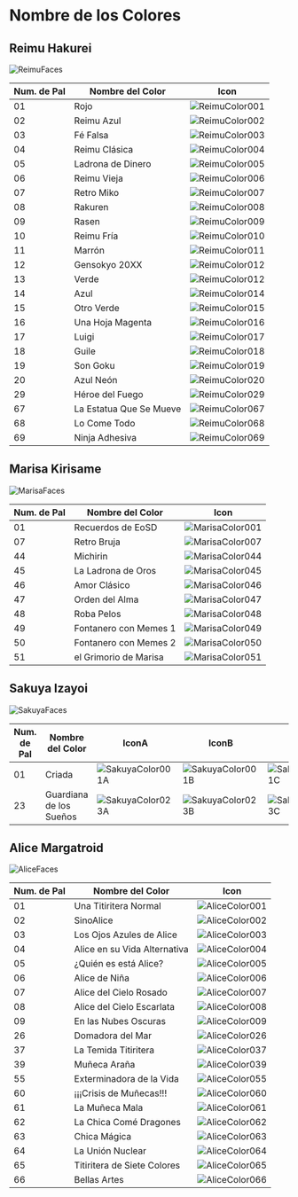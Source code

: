 # Nombre de los Colores

## Reimu Hakurei
![ReimuFaces](https://github.com/IkuTronHD/Touhou-Kagehakuchuumu---Shadow-Daydream/blob/main/img/Select/pl00_ct01.png)

| Num. de Pal | Nombre del Color | Icon |
|----------|---------------|-----------|
| 01 | Rojo | ![ReimuColor001](https://github.com/IkuTronHD/Touhou-Kagehakuchuumu---Shadow-Daydream/blob/main/Reimu/Colors/ES/001.png) |
| 02 | Reimu Azul | ![ReimuColor002](https://github.com/IkuTronHD/Touhou-Kagehakuchuumu---Shadow-Daydream/blob/main/Reimu/Colors/ES/002.png) |
| 03 | Fé Falsa | ![ReimuColor003](https://github.com/IkuTronHD/Touhou-Kagehakuchuumu---Shadow-Daydream/blob/main/Reimu/Colors/ES/003.png) |
| 04 | Reimu Clásica | ![ReimuColor004](https://github.com/IkuTronHD/Touhou-Kagehakuchuumu---Shadow-Daydream/blob/main/Reimu/Colors/ES/004.png) |
| 05 | Ladrona de Dinero | ![ReimuColor005](https://github.com/IkuTronHD/Touhou-Kagehakuchuumu---Shadow-Daydream/blob/main/Reimu/Colors/ES/005.png) |
| 06 | Reimu Vieja | ![ReimuColor006](https://github.com/IkuTronHD/Touhou-Kagehakuchuumu---Shadow-Daydream/blob/main/Reimu/Colors/ES/006.png) |
| 07 | Retro Miko | ![ReimuColor007](https://github.com/IkuTronHD/Touhou-Kagehakuchuumu---Shadow-Daydream/blob/main/Reimu/Colors/ES/007.png) |
| 08 | Rakuren | ![ReimuColor008](https://github.com/IkuTronHD/Touhou-Kagehakuchuumu---Shadow-Daydream/blob/main/Reimu/Colors/ES/008.png) |
| 09 | Rasen | ![ReimuColor009](https://github.com/IkuTronHD/Touhou-Kagehakuchuumu---Shadow-Daydream/blob/main/Reimu/Colors/ES/009.png) |
| 10 | Reimu Fría | ![ReimuColor010](https://github.com/IkuTronHD/Touhou-Kagehakuchuumu---Shadow-Daydream/blob/main/Reimu/Colors/ES/010.png) |
| 11 | Marrón | ![ReimuColor011](https://github.com/IkuTronHD/Touhou-Kagehakuchuumu---Shadow-Daydream/blob/main/Reimu/Colors/ES/011.png) |
| 12 | Gensokyo 20XX | ![ReimuColor012](https://github.com/IkuTronHD/Touhou-Kagehakuchuumu---Shadow-Daydream/blob/main/Reimu/Colors/ES/012.png) |
| 13 | Verde | ![ReimuColor012](https://github.com/IkuTronHD/Touhou-Kagehakuchuumu---Shadow-Daydream/blob/main/Reimu/Colors/ES/013.png) |
| 14 | Azul | ![ReimuColor014](https://github.com/IkuTronHD/Touhou-Kagehakuchuumu---Shadow-Daydream/blob/main/Reimu/Colors/JA/014.png) |
| 15 | Otro Verde | ![ReimuColor015](https://github.com/IkuTronHD/Touhou-Kagehakuchuumu---Shadow-Daydream/blob/main/Reimu/Colors/JA/015.png) |
| 16 | Una Hoja Magenta | ![ReimuColor016](https://github.com/IkuTronHD/Touhou-Kagehakuchuumu---Shadow-Daydream/blob/main/Reimu/Colors/JA/016.png) |
| 17 | Luigi | ![ReimuColor017](https://github.com/IkuTronHD/Touhou-Kagehakuchuumu---Shadow-Daydream/blob/main/Reimu/Colors/JA/017.png) |
| 18 | Guile | ![ReimuColor018](https://github.com/IkuTronHD/Touhou-Kagehakuchuumu---Shadow-Daydream/blob/main/Reimu/Colors/JA/018.png) |
| 19 | Son Goku | ![ReimuColor019](https://github.com/IkuTronHD/Touhou-Kagehakuchuumu---Shadow-Daydream/blob/main/Reimu/Colors/JA/019.png) |
| 20 | Azul Neón | ![ReimuColor020](https://github.com/IkuTronHD/Touhou-Kagehakuchuumu---Shadow-Daydream/blob/main/Reimu/Colors/JA/020.png) |
| 29 | Héroe del Fuego | ![ReimuColor029](https://github.com/IkuTronHD/Touhou-Kagehakuchuumu---Shadow-Daydream/blob/main/Reimu/Colors/ES/029.png) |
| 67 | La Estatua Que Se Mueve | ![ReimuColor067](https://github.com/IkuTronHD/Touhou-Kagehakuchuumu---Shadow-Daydream/blob/main/Reimu/Colors/ES/067.png) |
| 68 | Lo Come Todo | ![ReimuColor068](https://github.com/IkuTronHD/Touhou-Kagehakuchuumu---Shadow-Daydream/blob/main/Reimu/Colors/ES/068.png) |
| 69 | Ninja Adhesiva | ![ReimuColor069](https://github.com/IkuTronHD/Touhou-Kagehakuchuumu---Shadow-Daydream/blob/main/Reimu/Colors/ES/069.png) |

## Marisa Kirisame
![MarisaFaces](https://github.com/IkuTronHD/Touhou-Kagehakuchuumu---Shadow-Daydream/blob/main/img/Select/pl01_ct01.png)

| Num. de Pal | Nombre del Color | Icon |
|----------|---------------|-----------|
| 01 | Recuerdos de EoSD | ![MarisaColor001](https://github.com/IkuTronHD/Touhou-Kagehakuchuumu---Shadow-Daydream/blob/main/Marisa/Colors/ES/001.png) |
| 07 | Retro Bruja | ![MarisaColor007](https://github.com/IkuTronHD/Touhou-Kagehakuchuumu---Shadow-Daydream/blob/main/Marisa/Colors/ES/007.png) |
| 44 | Michirin | ![MarisaColor044](https://github.com/IkuTronHD/Touhou-Kagehakuchuumu---Shadow-Daydream/blob/main/Marisa/Colors/ES/044.png) |
| 45 | La Ladrona de Oros | ![MarisaColor045](https://github.com/IkuTronHD/Touhou-Kagehakuchuumu---Shadow-Daydream/blob/main/Marisa/Colors/ES/045.png) |
| 46 | Amor Clásico | ![MarisaColor046](https://github.com/IkuTronHD/Touhou-Kagehakuchuumu---Shadow-Daydream/blob/main/Marisa/Colors/ES/046.png) |
| 47 | Orden del Alma | ![MarisaColor047](https://github.com/IkuTronHD/Touhou-Kagehakuchuumu---Shadow-Daydream/blob/main/Marisa/Colors/ES/047.png) |
| 48 | Roba Pelos | ![MarisaColor048](https://github.com/IkuTronHD/Touhou-Kagehakuchuumu---Shadow-Daydream/blob/main/Marisa/Colors/ES/048.png) |
| 49 | Fontanero con Memes 1 | ![MarisaColor049](https://github.com/IkuTronHD/Touhou-Kagehakuchuumu---Shadow-Daydream/blob/main/Marisa/Colors/ES/049.png) |
| 50 | Fontanero con Memes 2 | ![MarisaColor050](https://github.com/IkuTronHD/Touhou-Kagehakuchuumu---Shadow-Daydream/blob/main/Marisa/Colors/ES/050.png) |
| 51 | el Grimorio de Marisa | ![MarisaColor051](https://github.com/IkuTronHD/Touhou-Kagehakuchuumu---Shadow-Daydream/blob/main/Marisa/Colors/ES/051.png) |

## Sakuya Izayoi
![SakuyaFaces](https://github.com/IkuTronHD/Touhou-Kagehakuchuumu---Shadow-Daydream/blob/main/img/Select/pl02a_ct01.png)

| Num. de Pal | Nombre del Color | IconA | IconB | IconC |
|----------|---------------|-----------|-----------|-----------|
| 01 | Criada | ![SakuyaColor001A](https://github.com/IkuTronHD/Touhou-Kagehakuchuumu---Shadow-Daydream/blob/main/Sakuya/Colors/ES/001A.png) | ![SakuyaColor001B](https://github.com/IkuTronHD/Touhou-Kagehakuchuumu---Shadow-Daydream/blob/main/Sakuya/Colors/ES/001B.png) | ![SakuyaColor001C](https://github.com/IkuTronHD/Touhou-Kagehakuchuumu---Shadow-Daydream/blob/main/Sakuya/Colors/ES/001C.png) |
| 23 | Guardiana de los Sueños | ![SakuyaColor023A](https://github.com/IkuTronHD/Touhou-Kagehakuchuumu---Shadow-Daydream/blob/main/Sakuya/Colors/ES/023A.png) | ![SakuyaColor023B](https://github.com/IkuTronHD/Touhou-Kagehakuchuumu---Shadow-Daydream/blob/main/Sakuya/Colors/ES/023B.png) | ![SakuyaColor023C](https://github.com/IkuTronHD/Touhou-Kagehakuchuumu---Shadow-Daydream/blob/main/Sakuya/Colors/ES/023C.png) |

## Alice Margatroid
![AliceFaces](https://github.com/IkuTronHD/Touhou-Kagehakuchuumu---Shadow-Daydream/blob/main/img/Select/pl03_ct01.png)

| Num. de Pal | Nombre del Color | Icon |
|----------|---------------|-----------|
| 01 | Una Titiritera Normal | ![AliceColor001](https://github.com/IkuTronHD/Touhou-Kagehakuchuumu---Shadow-Daydream/blob/main/Alice/Colors/ES/001.png) |
| 02 | SinoAlice | ![AliceColor002](https://github.com/IkuTronHD/Touhou-Kagehakuchuumu---Shadow-Daydream/blob/main/Alice/Colors/ES/002.png) |
| 03 | Los Ojos Azules de Alice | ![AliceColor003](https://github.com/IkuTronHD/Touhou-Kagehakuchuumu---Shadow-Daydream/blob/main/Alice/Colors/ES/003.png) |
| 04 | Alice en su Vida Alternativa | ![AliceColor004](https://github.com/IkuTronHD/Touhou-Kagehakuchuumu---Shadow-Daydream/blob/main/Alice/Colors/ES/004.png) |
| 05 | ¿Quién es está Alice? | ![AliceColor005](https://github.com/IkuTronHD/Touhou-Kagehakuchuumu---Shadow-Daydream/blob/main/Alice/Colors/ES/005.png) |
| 06 | Alice de Niña | ![AliceColor006](https://github.com/IkuTronHD/Touhou-Kagehakuchuumu---Shadow-Daydream/blob/main/Alice/Colors/ES/006.png) |
| 07 | Alice del Cielo Rosado | ![AliceColor007](https://github.com/IkuTronHD/Touhou-Kagehakuchuumu---Shadow-Daydream/blob/main/Alice/Colors/ES/007.png) |
| 08 | Alice del Cielo Escarlata | ![AliceColor008](https://github.com/IkuTronHD/Touhou-Kagehakuchuumu---Shadow-Daydream/blob/main/Alice/Colors/ES/008.png) |
| 09 | En las Nubes Oscuras | ![AliceColor009](https://github.com/IkuTronHD/Touhou-Kagehakuchuumu---Shadow-Daydream/blob/main/Alice/Colors/ES/009.png) |
| 26 | Domadora del Mar | ![AliceColor026](https://github.com/IkuTronHD/Touhou-Kagehakuchuumu---Shadow-Daydream/blob/main/Alice/Colors/ES/026.png) |
| 37 | La Temida Titiritera | ![AliceColor037](https://github.com/IkuTronHD/Touhou-Kagehakuchuumu---Shadow-Daydream/blob/main/Alice/Colors/ES/037.png) |
| 39 | Muñeca Araña | ![AliceColor039](https://github.com/IkuTronHD/Touhou-Kagehakuchuumu---Shadow-Daydream/blob/main/Alice/Colors/ES/039.png) |
| 55 | Exterminadora de la Vida | ![AliceColor055](https://github.com/IkuTronHD/Touhou-Kagehakuchuumu---Shadow-Daydream/blob/main/Alice/Colors/ES/055.png) |
| 60 | ¡¡¡Crisis de Muñecas!!! | ![AliceColor060](https://github.com/IkuTronHD/Touhou-Kagehakuchuumu---Shadow-Daydream/blob/main/Alice/Colors/ES/060.png) |
| 61 | La Muñeca Mala | ![AliceColor061](https://github.com/IkuTronHD/Touhou-Kagehakuchuumu---Shadow-Daydream/blob/main/Alice/Colors/ES/061.png) |
| 62 | La Chica Comé Dragones | ![AliceColor062](https://github.com/IkuTronHD/Touhou-Kagehakuchuumu---Shadow-Daydream/blob/main/Alice/Colors/ES/062.png) |
| 63 | Chica Mágica | ![AliceColor063](https://github.com/IkuTronHD/Touhou-Kagehakuchuumu---Shadow-Daydream/blob/main/Alice/Colors/ES/063.png) |
| 64 | La Unión Nuclear | ![AliceColor064](https://github.com/IkuTronHD/Touhou-Kagehakuchuumu---Shadow-Daydream/blob/main/Alice/Colors/ES/064.png) |
| 65 | Titiritera de Siete Colores | ![AliceColor065](https://github.com/IkuTronHD/Touhou-Kagehakuchuumu---Shadow-Daydream/blob/main/Alice/Colors/ES/065.png) |
| 66 | Bellas Artes | ![AliceColor066](https://github.com/IkuTronHD/Touhou-Kagehakuchuumu---Shadow-Daydream/blob/main/Alice/Colors/ES/066.png) |
